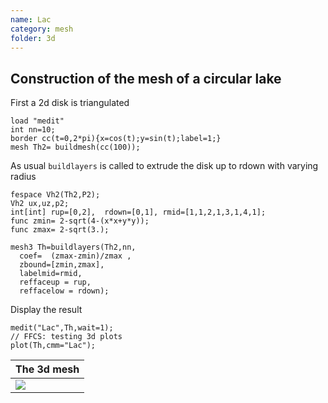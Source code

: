 ```yaml
---
name: Lac
category: mesh
folder: 3d
---
```


## Construction of the mesh of a circular lake
First a 2d disk is triangulated
~~~freefem
load "medit"
int nn=10;
border cc(t=0,2*pi){x=cos(t);y=sin(t);label=1;}
mesh Th2= buildmesh(cc(100));
~~~
As usual $\texttt{buildlayers}$ is called to extrude the disk up to rdown with varying radius
~~~freefem
fespace Vh2(Th2,P2);
Vh2 ux,uz,p2;
int[int] rup=[0,2],  rdown=[0,1], rmid=[1,1,2,1,3,1,4,1];
func zmin= 2-sqrt(4-(x*x+y*y));
func zmax= 2-sqrt(3.);

mesh3 Th=buildlayers(Th2,nn,
  coef=  (zmax-zmin)/zmax ,
  zbound=[zmin,zmax],
  labelmid=rmid, 
  reffaceup = rup,
  reffacelow = rdown);
~~~
Display the result
~~~freefem
medit("Lac",Th,wait=1);
// FFCS: testing 3d plots
plot(Th,cmm="Lac");
~~~

| The 3d mesh            |
|------------------------|
|![][_solution]          |

[_solution]: https://raw.githubusercontent.com/phtournier/ffmdtest/refs/heads/main/figures/3d/Lac/solution.png